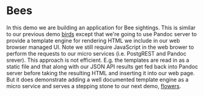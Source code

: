 
# Bees

In this demo we are building an application for Bee sightings. This is similar to our previous demo [birds](../birds/) except that we're going to use Pandoc server to provide a template engine for rendering HTML we include in our web browser managed UI.  Note we still require JavaScript in the web brower to perform the requests to our micro services (i.e. PostgREST and Pandoc srever). This approach is not efficient. E.g. the templates are read in as a static file and that along with our JSON API results get fed back into Pandoc server before taking the resulting HTML and inserting it into our web page. But it does demonstrate adding a well documented template engine as a micro service and serves a stepping stone to our next demo, [flowers](../flowers/).
